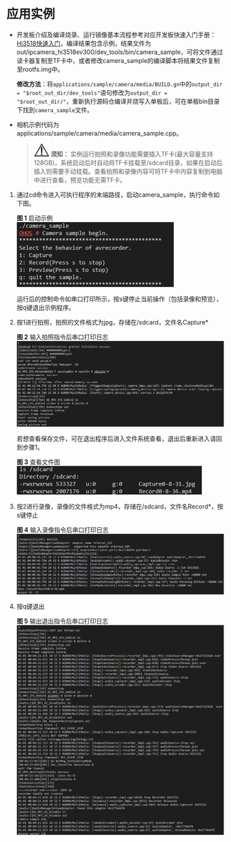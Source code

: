 # 应用实例<a name="ZH-CN_TOPIC_0000001055686082"></a>

-   开发板介绍及编译烧录、运行镜像基本流程参考对应开发板快速入门手册：[Hi3518快速入门](../quick-start/Hi3518开发板介绍.md)，编译结果包含示例，结果文件为out/ipcamera\_hi3518ev300/dev\_tools/bin/camera\_sample，可将文件通过读卡器复制至TF卡中，或者修改camera\_sample的编译脚本将结果文件复制至rootfs.img中。

     **修改方法**：将`applications/sample/camera/media/BUILD.gn`中的`output_dir = "$root_out_dir/dev_tools"`语句修改为`output_dir = "$root_out_dir/"`，重新执行源码仓编译并烧写入单板后，可在单板bin目录下找到`camera_sample`文件。

-   相机示例代码为applications/sample/camera/media/camera\_sample.cpp。

    >![](public_sys-resources/icon-notice.gif) **须知：** 
    >实例运行拍照和录像功能需要插入TF卡\(最大容量支持128GB\)，系统启动后时自动将TF卡挂载至/sdcard目录，如果在启动后插入则需要手动挂载。查看拍照和录像内容可将TF卡中内容复制到电脑中进行查看，预览功能无需TF卡。


1.  通过cd命令进入可执行程序的末端路径，启动camera\_sample，执行命令如下图。

    **图 1**  启动示例<a name="zh-cn_topic_0000001055301733_fig380985885020"></a>  
    ![](figures/启动示例.png "启动示例")

    运行后的控制命令如串口打印所示，按s键停止当前操作（包括录像和预览），按q键退出示例程序。

2.  按1进行拍照，拍照的文件格式为jpg，存储在/sdcard，文件名Capture\*

    **图 2**  输入拍照指令后串口打印日志<a name="zh-cn_topic_0000001055301733_fig17819185018384"></a>  
    ![](figures/输入拍照指令后串口打印日志.png "输入拍照指令后串口打印日志")

    若想查看保存文件，可在退出程序后进入文件系统查看，退出后重新进入请回到步骤1。

    **图 3**  查看文件图<a name="zh-cn_topic_0000001055301733_fig166391743154619"></a>  
    ![](figures/查看文件图.png "查看文件图")

3.  按2进行录像，录像的文件格式为mp4，存储在/sdcard，文件名Record\*，按s键停止

    **图 4**  输入录像指令后串口打印日志<a name="zh-cn_topic_0000001055301733_fig6340814174317"></a>  
    ![](figures/输入录像指令后串口打印日志.png "输入录像指令后串口打印日志")

4.  按q键退出

    **图 5**  输出退出指令后串口打印日志<a name="zh-cn_topic_0000001055301733_fig1755682174514"></a>  
    ![](figures/输出退出指令后串口打印日志.png "输出退出指令后串口打印日志")


